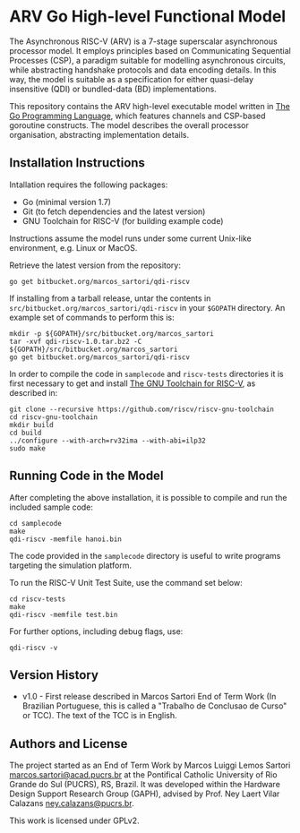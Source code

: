 # ARV Go High-level Functional Model #

The Asynchronous RISC-V (ARV) is a 7-stage superscalar asynchronous processor model.
It employs principles based on Communicating Sequential Processes (CSP), a paradigm suitable for modelling asynchronous circuits, while abstracting handshake protocols and data encoding details. In this way, the model is suitable as a specification for either quasi-delay insensitive (QDI) or bundled-data (BD) implementations.

This repository contains the ARV high-level executable model written in [The Go Programming Language](https://golang.org/), which features channels and CSP-based goroutine constructs.
The model describes the overall processor organisation, abstracting implementation details.

## Installation Instructions

Intallation requires the following packages:
+ Go (minimal version 1.7)
+ Git (to fetch dependencies and the latest version)
+ GNU Toolchain for RISC-V (for building example code)

Instructions assume the model runs under some current Unix-like environment, e.g. Linux or MacOS.

Retrieve the latest version from the repository:

	go get bitbucket.org/marcos_sartori/qdi-riscv

If installing from a tarball release, untar the contents in `src/bitbucket.org/marcos_sartori/qdi-riscv` in your `$GOPATH` directory. An example set of commands to perform this is:

	mkdir -p ${GOPATH}/src/bitbucket.org/marcos_sartori
	tar -xvf qdi-riscv-1.0.tar.bz2 -C ${GOPATH}/src/bitbucket.org/marcos_sartori
	go get bitbucket.org/marcos_sartori/qdi-riscv
	
In order to compile the code in `samplecode` and `riscv-tests` directories it is first necessary to get and install [The GNU Toolchain for RISC-V](https://github.com/riscv/riscv-gnu-toolchain), as described in:

	git clone --recursive https://github.com/riscv/riscv-gnu-toolchain
	cd riscv-gnu-toolchain
	mkdir build
	cd build
	../configure --with-arch=rv32ima --with-abi=ilp32
	sudo make
	
## Running Code in the Model

After completing the above installation, it is possible to compile and run the included sample code:

	cd samplecode
	make
	qdi-riscv -memfile hanoi.bin

The code provided in the `samplecode` directory is useful to write programs targeting the simulation platform.

To run the RISC-V Unit Test Suite, use the command set below:

	cd riscv-tests
	make
	qdi-riscv -memfile test.bin
	
For further options, including debug flags, use:

	qdi-riscv -v

## Version History

* v1.0 - First release described in Marcos Sartori End of Term Work (In Brazilian Portuguese, this is called a "Trabalho de Conclusao de Curso" or TCC). The text of the TCC is in English.

## Authors and License

The project started as an End of Term Work by Marcos Luiggi Lemos Sartori <marcos.sartori@acad.pucrs.br> at the Pontifical Catholic University of Rio Grande do Sul (PUCRS), RS, Brazil. It was developed within the Hardware Design Support Research Group (GAPH), advised by Prof. Ney Laert Vilar Calazans <ney.calazans@pucrs.br>.

This work is licensed under GPLv2.

